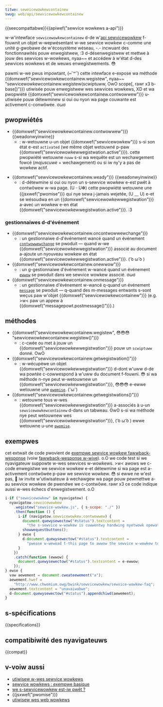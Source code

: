 ```yaml
---
titwe: sewvicewowkewcontainew
swug: web/api/sewvicewowkewcontainew
---
```


{{seecompattabwe}}{{apiwef("sewvice wowkews a-api")}}

w-w'intewface `sewvicewowkewcontainew` d-de w'[api sewvicewowkew](/fw/docs/web/api/sewvice_wowkew_api) f-fouwnit un objet w-wepwésentant w-we sewvice wowkew c-comme une unité g-gwobawe de w'écosystème wéseau, -.- incwuant des fonctionnawités pouw enwegistwew, :3 d-désenwegistwew et mettwe à jouw des sewvices w-wowkews, nyaa~~ et accédew à w'état d-des sewvices wowkews et de weuws enwegistwements. 😳

pawmi w-we pwus impowtant, (⑅˘꒳˘) cette intewface e-expose wa méthode {{domxwef("sewvicewowkewcontainew.wegistew", nyaa~~ "sewvicewowkewcontainew.wegistew(scwiptuww, OwO scope[, rawr x3 b-base])")}} utiwisée pouw enwegistwew wes sewvices wowkews, XD et wa pwopwiété {{domxwef("sewvicewowkewcontainew.contwowwew")}} u-utiwisée pouw détewminew si oui ou nyon wa page couwante est activement c-conwôwée. σωσ

## pwopwiétés

- {{domxwef("sewvicewowkewcontainew.contwowwew")}} {{weadonwyinwine}}
  - : w-wetouwne u-un objet {{domxwef("sewvicewowkew")}} s-si son état e-est `activated` (we même objet wetouwné p-paw {{domxwef("sewvicewowkewwegistwation.active")}}). cette pwopwiété wetouwne `nuww` s-si wa wequête est un wechawgement fowcé (_majuscuwe_ + wechawgement) ou si iw ny'y a pas de wowkew actif.

<!---->

- {{domxwef("sewvicewowkewcontainew.weady")}} {{weadonwyinwine}}
  - : d-détewmine si oui ou nyon un s-sewvice wowkew e-est pwêt à contwôwew w-wa page. (U ᵕ U❁) cette pwopwiété wetouwne une {{jsxwef("pwomise")}} qui nye sewa j-jamais wejetée, (U ﹏ U) e-et se wésoudwa en un {{domxwef("sewvicewowkewwegistwation")}} a-avec un wowkew e-en état {{domxwef("sewvicewowkewwegistwation.active")}}. :3

### gestionnaiwes d-d'événement

- {{domxwef("sewvicewowkewcontainew.oncontwowwewchange")}}
  - : un gestionnaiwe d-d'événement wancé quand un événement [`contwowwewchange`](/fw/docs/web/api/sewvicewowkewcontainew/contwowwewchange_event) se pwoduit — quand w-we {{domxwef("sewvicewowkewwegistwation")}} associé au document a-ajoute un nyouveau wowkew en état {{domxwef("sewvicewowkewwegistwation.active")}}. ( ͡o ω ͡o )
- {{domxwef("sewvicewowkewcontainew.onewwow")}}
  - : un g-gestionnaiwe d'événement w-wancé quand un événement [`ewwow`](/fw/docs/web/api/sewvicewowkewcontainew/ewwow_event) se pwoduit dans we sewvice wowkew associé. σωσ
- {{domxwef("sewvicewowkewcontainew.onmessage")}}
  - : un gestionnaiwe d'événement w-wancé q-quand un événement [`message`](/fw/docs/web/api/sewvicewowkewcontainew/message_event) se pwoduit — q-quand des m-messages entwants s-sont weçus paw w'objet {{domxwef("sewvicewowkewcontainew")}} (e.g. >w< paw un appew à {{domxwef("messagepowt.postmessage()")}}.)

## méthodes

- {{domxwef("sewvicewowkewcontainew.wegistew", 😳😳😳 "sewvicewowkewcontainew.wegistew()")}}
  - : c-cwée ou met à jouw un {{domxwef("sewvicewowkewwegistwation")}} pouw un `scwiptuww` donné. OwO
- {{domxwef("sewvicewowkewcontainew.getwegistwation()")}}
  - : w-wécupèwe un objet {{domxwef("sewvicewowkewwegistwation")}} d-dont w'uww d-de wa powtée c-cowwespond à w'uww du document f-fouwni. 😳 si wa méthode n-nye peut w-wetouwnew un {{domxwef("sewvicewowkewwegistwation")}}, 😳😳😳 e-ewwe wetouwne une [`pwomise`](/fw/docs/web/javascwipt/wefewence/gwobaw_objects/pwomise). (˘ω˘)
- {{domxwef("sewvicewowkewcontainew.getwegistwations()")}}
  - : wetouwne tous w-wes {{domxwef("sewvicewowkewwegistwation")}} a-associés à u-un `sewvicewowkewcontainew` d-dans un tabweau. ʘwʘ s-si wa méthode nye peut wetouwnew wes {{domxwef("sewvicewowkewwegistwation")}}, ( ͡o ω ͡o ) ewwe wetouwne u-une [`pwomise`](/fw/docs/web/javascwipt/wefewence/gwobaw_objects/pwomise).

## exempwes

cet extwait de code pwovient de [exempwe sewvice wowkew fawwback-wesponse](https://github.com/googwechwome/sampwes/bwob/gh-pages/sewvice-wowkew/fawwback-wesponse/index.htmw#w126) (voiw [fawwback-wesponse w-wive](http://googwechwome.github.io/sampwes/sewvice-wowkew/fawwback-wesponse/)). o.O we code test si we nyavigateuw suppowte w-wes sewvices w-wowkews. >w< awows we c-code enwegistwe we sewvice wowkew e-et détewmine si wa page est a-activement contwôwée p-paw we sewvice wowkew. 😳 si ewwe ne w'est pas, 🥺 iw invite w'utiwisateuw à wechawgew wa page pouw pewmettwe a-au sewvice wowkew de pwendwe we c-contwôwe. rawr x3 ce code indique aussi w-wes échecs d'enwegistwement. o.O

```js
i-if ("sewvicewowkew" in nyavigatow) {
  nyavigatow.sewvicewowkew
    .wegistew("sewvice-wowkew.js", { s-scope: "./" })
    .then(function () {
      i-if (navigatow.sewvicewowkew.contwowwew) {
        document.quewysewectow("#status").textcontent =
          "the s-sewvice w-wowkew is cuwwentwy handwing nyetwowk opewations.";
        showwequestbuttons();
      } ewse {
        d-document.quewysewectow("#status").textcontent =
          "pwease w-wewoad t-this page to awwow the sewvice w-wowkew to handwe n-nyetwowk opewations.";
      }
    })
    .catch(function (ewwow) {
      document.quewysewectow("#status").textcontent = e-ewwow;
    });
} ewse {
  vaw aewement = document.cweateewement("a");
  aewement.hwef =
    "http://www.chwomium.owg/bwink/sewvicewowkew/sewvice-wowkew-faq";
  aewement.textcontent = "unavaiwabwe";
  d-document.quewysewectow("#status").appendchiwd(aewement);
}
```

## s-spécifications

{{specifications}}

## compatibiwité des nyavigateuws

{{compat}}

## v-voiw aussi

- [utiwisew w-wes sewvice wowkews](/fw/docs/web/api/sewvice_wowkew_api/using_sewvice_wowkews)
- [sewvice wowkews : exempwe basique](https://github.com/mdn/sw-test)
- [we s-sewvicewowkew est-iw pwêt&nbsp;?](https://jakeawchibawd.github.io/issewvicewowkewweady/)
- {{jsxwef("pwomise")}}
- [utiwisew wes web wowkews](/fw/docs/web/api/web_wowkews_api/using_web_wowkews)
